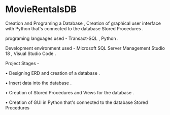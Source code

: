# MovieRentalsDB

Creation and Programing a Database , Creation of graphical user interface with Python that's connected to the database Stored Procedures .

programing languages used - Transact-SQL , Python . 

Development environment used - Microsoft SQL Server Management Studio 18 , Visual Studio Code . 


Project Stages - 

• Designing ERD and creation of a database . 

• Insert data into the database . 

• Creation of Stored Procedures and Views for the database . 

• Creation of GUI in Python that's connected to the database Stored Procedures 
